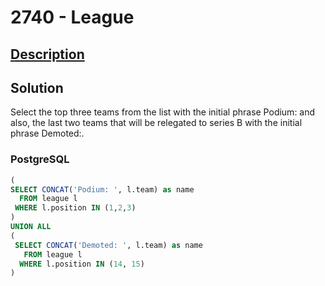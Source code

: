 # 2740 - League

## [Description](https://judge.beecrowd.com/pt/problems/view/2740)

## Solution

Select the top three teams from the list with the initial phrase Podium: and also, the last two teams that will be relegated to series B with the initial phrase Demoted:.

### PostgreSQL

```sql
(
SELECT CONCAT('Podium: ', l.team) as name
  FROM league l
 WHERE l.position IN (1,2,3)
)
UNION ALL 
(
 SELECT CONCAT('Demoted: ', l.team) as name
   FROM league l 
  WHERE l.position IN (14, 15)
)
 ```